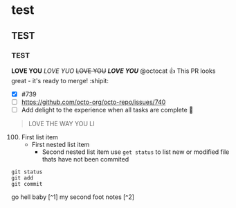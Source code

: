 # test
## TEST 
### TEST
**LOVE YOU**
*LOVE YUO*
~~LOVE YOU~~
***LOVE YOU***
@octocat :+1: This PR looks great - it's ready to merge! :shipit:
- [x] #739
- [ ] https://github.com/octo-org/octo-repo/issues/740
- [ ] Add delight to the experience when all tasks are complete :tada:
> LOVE THE WAY YOU LI
100. First list item
     - First nested list item
       - Second nested list item
use ` get status ` to list new or modified file thats have not been commited
```
git status
git add
git commit
```
go hell baby [^1]
my second foot notes [^2]
